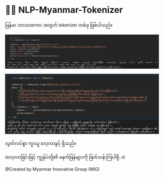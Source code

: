 # 👨‍💻 NLP-Myanmar-Tokenizer
မြန်မာ ဘာသာစကား အတွက် tokenizer တစ်ခု ဖြစ်ပါသည်။

![Result 1](https://github.com/Ko-Yin-Maung/NLP-Myanmar-Tokenizer/blob/main/result1.png)

![Result 2](https://github.com/Ko-Yin-Maung/NLP-Myanmar-Tokenizer/blob/main/result2.png)

လွတ်လပ်စွာ ကူးယူ လေ့လာခွင့် ရှိသည်။

(လေ့လာခြင်းဖြင့် ကျွန်ုပ်တို့၏ မနက်ဖြန်များကို ဖြတ်သန်းကြပါစို့..။)

@Created by Myanmar Innovative Group (MIG)
